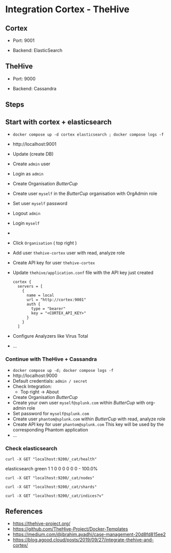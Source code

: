 # Integration Cortex - TheHive

## Cortex

- Port: 9001

- Backend: ElasticSearch


## TheHive

- Port: 9000

- Backend: Cassandra


## Steps

## Start with cortex + elasticsearch

- `docker compose up -d cortex elasticsearch ; docker compose logs -f`

- http://localhost:9001

- Update (create DB)

- Create `admin` user

- Login as `admin`

- Create Organisation *ButterCup*

- Create user `myself` in the *ButterCup* organisation with OrgAdmin role

- Set user `myself` password

- Logout `admin`

- Login `myself`
- 
- Click `Organisation` ( top right )

- Add user `thehive-cortex` user with read, analyze role

- Create  API key for user `thehive-cortex`

- Update `thehive/application.conf` file with the API key just created

  ```
  cortex {
    servers = [
      {
        name = local
        url = "http://cortex:9001"
        auth {
          type = "bearer"
          key = "<CORTEX_API_KEY>"
        }
      }
    ]
  ```

- Configure Analyzers like Virus Total

- ...

### Continue with TheHive + Cassandra

- `docker compose up -d; docker compose logs -f`
- http://localhost:9000
- Default credentials: `admin / secret`
- Check Integration:
  - Top right -> About
- Create Organisation *ButterCup*
- Create your own user `myself@splunk.com` within *ButterCup* with org-admin role
- Set password for `myself@splunk.com`
- Create user `phantom@splunk.com`  within *ButterCup*  with read, analyze role
- Create  API key for user `phantom@splunk.com`
  This key will be used by the corresponding Phantom application
- ...

### Check elasticsearch

```
curl -X GET "localhost:9200/_cat/health"
```

<timestamp> elasticsearch green 1 1 0 0 0 0 0 0 - 100.0%

```
curl -X GET "localhost:9200/_cat/nodes"
```

```
curl -X GET "localhost:9200/_cat/shards"
```

```
curl -X GET "localhost:9200/_cat/indices?v"
```

## References

- https://thehive-project.org/ 
- https://github.com/TheHive-Project/Docker-Templates
- https://medium.com/@ibrahim.ayadhi/case-management-20d8fd815ee2
- https://blog.agood.cloud/posts/2019/09/27/integrate-thehive-and-cortex/
